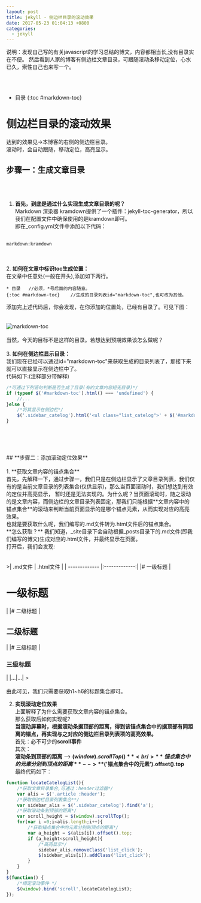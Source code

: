 ```yaml
---
layout: post
title: jekyll - 侧边栏目录的滚动效果
date: 2017-05-23 01:04:13 +0800
categories:
  - jekyll
---
```

说明：发现自己写的有关javascript的学习总结的博文，内容都相当长,没有目录实在不便。
然后看到人家的博客有侧边栏文章目录，可跟随滚动条移动定位，心水已久，索性自己也来写一个。

<br/><br/>

- 目录
{:toc #markdown-toc}
# **侧边栏目录的滚动效果**
达到的效果见->本博客的右侧的侧边栏目录。<br/>
滚动时，会自动跟随，移动定位，高亮显示。
<br/>
## **步骤一：生成文章目录**
<br/><br/>
1. **首先，到底是通过什么实现生成文章目录的呢？**<br/>
Markdown 渲染器 kramdown提供了一个插件：jekyll-toc-generator，所以我们在配置文件中确保使用的是kramdown即可。<br/>
即在_config.yml文件中添加以下代码：<br/><br/>
```
markdown:kramdown
```
<br/><br/>
2. **如何在文章中标识toc生成位置：**<br/>
在文章中任意处(一般在开头),添加如下两行。</br>
```
* 目录   //必须，*号后面的内容随意。
{:toc #markdown-toc}	//生成的目录列表id="markdown-toc",也可改为其他。
```
添加完上述代码后，你会发现，在你添加的位置处，已经有目录了。可见下图：<br/><br/><br/>
<img class ="img-responsive center-block" src="{{site.url}}/img/toc.png" alt="markdown-toc"  />
<br/><br/>
当然，今天的目标不是这样的目录。若想达到预期效果该怎么做呢？<br/>
<br/>
3. **如何在侧边栏显示目录：**<br/>
我们现在已经可以通过id="markdown-toc"来获取生成的目录列表了，那接下来就可以直接显示在侧边栏中了。<br/>
代码如下:(注释部分带解释)<br/>
```javascript
/*可通过下列语句判断是否生成了目录(有的文章内容短无目录)*/
if (typeof $('#markdown-toc').html() === 'undefined') {
	//...	
}else {
	/*将其显示在侧边栏*/
	$('.sidebar_catelog').html('<ul class="list_catelog">' + $('#markdown-toc').html() + '</ul>');
}
```
<br/><br/>


<br/>
## **步骤二：添加滚动定位效果**
<br/><br/>
1. **获取文章内容的锚点集合**<br/>
首先，先解释一下，通过步骤一，我们只是在侧边栏显示了文章目录列表，我们仅有的是当前文章目录的列表集合(仅供显示)，那么当页面滚动时，我们想达到有效的定位并高亮显示，
暂时还是无法实现的。为什么呢？当页面滚动时，随之滚动的是文章内容，而侧边栏的文章目录列表固定，那我们只能根据**文章内容中的锚点集合**的滚动来判断当前页面显示的是哪个锚点元素，从而实现对应的高亮效果。<br/>
也就是要获取什么呢，我们编写的.md文件转为.html文件后的锚点集合。<br/>
**怎么获取？**
我们知道，_site目录下会自动根据_posts目录下的.md文件(即我们编写的博文)生成对应的.html文件，并最终显示在页面。<br/>
打开后，我们会发现:<br/>
<br/><br/>
>|         .md文件   |    .html文件    | 
| ------------- |:-------------:| 
|# 一级标题	  |&nbsp;&nbsp;&nbsp; <h1 id="一级标题">一级标题</h1>|
|# 二级标题	  |&nbsp; &nbsp;&nbsp;<h2 id="二级标题">二级标题</h2>|
|# 三级标题	  |&nbsp;&nbsp;&nbsp; <h3 id="三级标题">三级标题</h3>|
|...|...|
>
<br/><br/>
由此可见，我们只需要获取h1~h6的标题集合即可。



2. **实现滚动定位效果**<br/>
上面解释了为什么需要获取文章内容的锚点集合。<br/>
那么获取后如何实现呢?<br/>
**当滚动屏幕时，根据滚动条据顶部的距离，得到该锚点集合中的据顶部有同距离的锚点，再实现与之对应的侧边栏目录列表项的高亮效果。**<br/>
首先：必不可少的**scroll事件**<br/>
其次：<br/>
**滚动条到顶部的距离**  -->  **$(window).scrollTop()** <br/>
**锚点集合中的元素分别到顶点的距离**  -->  **$('锚点集合中的元素').offset().top** <br/>
最终代码如下：
```javascript
function locateCatelogList(){
	/*获取文章目录集合,可通过：header过滤器*/
	var alis = $('.article :header');
	/*获取侧边栏目录列表集合**/
	var sidebar_alis = $('.sidebar_catelog').find('a');
	/*获取滚动条到顶部的距离*/
	var scroll_height = $(window).scrollTop();
	for(var i =0;i<alis.length;i++){
		/*获取锚点集合中的元素分别到顶点的距离*/
		var a_height = $(alis[i]).offset().top;
		if (a_height<scroll_height){
			/*高亮显示*/
			sidebar_alis.removeClass('list_click');
			$(sidebar_alis[i]).addClass('list_click');
		}
	}
}
$(function() {
	/*绑定滚动事件 */ 
	$(window).bind('scroll',locateCatelogList); 
});
```








<br/><br/><br/><br/>


